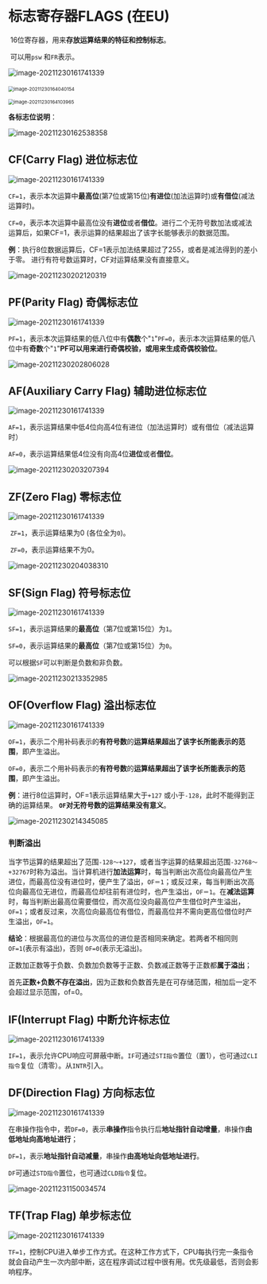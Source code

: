 # 标志寄存器FLAGS (在EU)

​	16位寄存器，用来**存放运算结果的特征和控制标志**。

​	可以用`psw` 和`FR`表示。

![image-20211230161741339](https://cdn.jsdelivr.net/gh/letengzz/Two-C/img/PM/Second/image-20211230161741339.png)

​                                                                          <img src="https://cdn.jsdelivr.net/gh/letengzz/Two-C/img/PM/Second/image-20211230164040154.png" alt="image-20211230164040154" style="zoom:67%;" />

<img src="https://cdn.jsdelivr.net/gh/letengzz/Two-C/img/PM/Second/image-20211230164103965.png" alt="image-20211230164103965" style="zoom:67%;" />

**各标志位说明**：

![image-20211230162538358](https://cdn.jsdelivr.net/gh/letengzz/Two-C/img/PM/Second/image-20211230162538358.png)

## CF(Carry Flag) 进位标志位

![image-20211230161741339](https://cdn.jsdelivr.net/gh/letengzz/Two-C/img/PM/Second/image-20211230161741339.png)

​	`CF=1`，表示本次运算中**最高位**(第7位或第15位)**有进位**(加法运算时)或**有借位**(减法运算时)。

​	`CF=0`，表示本次运算中最高位没有**进位**或者**借位**。
​    进行二个无符号数加法或减法运算后，如果CF=1，表示运算的结果超出了该字长能够表示的数据范围。

**例**：执行8位数据运算后，CF=1表示加法结果超过了255，或者是减法得到的差小于零。
     进行有符号数运算时，CF对运算结果没有直接意义。

![image-20211230202120319](https://cdn.jsdelivr.net/gh/letengzz/Two-C/img/PM/Second/image-20211230202120319.png)

## PF(Parity Flag) 奇偶标志位

![image-20211230161741339](https://cdn.jsdelivr.net/gh/letengzz/Two-C/img/PM/Second/image-20211230161741339.png)

​	`PF=1`，表示本次运算结果的低八位中有**偶数**个"`1`"
​	`PF=0`，表示本次运算结果的低八位中有**奇数**个"`1`"
​	**PF可以用来进行奇偶校验，或用来生成奇偶校验位**。

![image-20211230202806028](https://cdn.jsdelivr.net/gh/letengzz/Two-C/img/PM/Second/image-20211230202806028.png)

## AF(Auxiliary Carry Flag) 辅助进位标志位

![image-20211230161741339](https://cdn.jsdelivr.net/gh/letengzz/Two-C/img/PM/Second/image-20211230161741339.png)

​	`AF=1`，表示运算结果中低4位向高4位有进位（加法运算时）或有借位（减法运算时）

​	`AF=0`，表示运算结果低4位没有向高4位**进位**或者**借位**。

![image-20211230203207394](https://cdn.jsdelivr.net/gh/letengzz/Two-C/img/PM/Second/image-20211230203207394.png)

## ZF(Zero Flag) 零标志位

![image-20211230161741339](https://cdn.jsdelivr.net/gh/letengzz/Two-C/img/PM/Second/image-20211230161741339.png)

​	`ZF=1`，表示运算结果为0 (各位全为`0`)。

​	`ZF=0`，表示运算结果不为0。

![image-20211230204038310](https://cdn.jsdelivr.net/gh/letengzz/Two-C/img/PM/Second/image-20211230204038310.png)

## SF(Sign Flag) 符号标志位

![image-20211230161741339](https://cdn.jsdelivr.net/gh/letengzz/Two-C/img/PM/Second/image-20211230161741339.png)

​	`SF=1`，表示运算结果的**最高位**（第7位或第15位）为`1`。

​	`SF=0`，表示运算结果的**最高位**（第7位或第15位）为`0`。

可以根据`SF`可以判断是负数和非负数。

![image-20211230213352985](https://cdn.jsdelivr.net/gh/letengzz/Two-C/img/PM/Second/image-20211230213352985.png)

## OF(Overflow Flag) 溢出标志位

![image-20211230161741339](https://cdn.jsdelivr.net/gh/letengzz/Two-C/img/PM/Second/image-20211230161741339.png)

​    `OF=1`，表示二个用补码表示的**有符号数**的**运算结果超出了该字长所能表示的范围**，即产生溢出。

​	`OF=0`，表示二个用补码表示的**有符号数**的**运算结果超出了该字长所能表示的范围**，即产生溢出。

**例**：进行8位运算时，OF=1表示运算结果大于`+127` 或小于`-128`，此时不能得到正确的运算结果。
         **`OF`对无符号数的运算结果没有意义**。

![image-20211230214345085](https://cdn.jsdelivr.net/gh/letengzz/Two-C/img/PM/Second/image-20211230214345085.png)

### 判断溢出

​     当字节运算的结果超出了范围`-128～+127`，或者当字运算的结果超出范围`-32768～+32767`时称为溢出。当计算机进行**加法运算**时，每当判断出次高位向最高位产生进位，而最高位没有进位时，便产生了溢出，`OF＝1`；或反过来，每当判断出次高位向最高位无进位，而最高位却往前有进位时，也产生溢出，`OF＝1`。在**减法运算**时，每当判断出最高位需要借位，而次高位没向最高位产生借位时产生溢出，`OF=1`；或者反过来，次高位向最高位有借位，而最高位并不需向更高位借位时产生溢出，`OF=1`。

**结论**：根据最高位的进位与次高位的进位是否相同来确定。若两者不相同则`OF=1`(表示有溢出)，否则 `OF=0`(表示无溢出)。

​	正数加正数等于负数、负数加负数等于正数、负数减正数等于正数都**属于溢出**；

​	首先**正数+负数不存在溢出**，因为正数和负数首先是在可存储范围，相加后一定不会超过显示范围，of=0。

## IF(Interrupt Flag) 中断允许标志位

![image-20211230161741339](https://cdn.jsdelivr.net/gh/letengzz/Two-C/img/PM/Second/image-20211230161741339.png)

​     `IF=1`，表示允许CPU响应可屏蔽中断。`IF`可通过`STI指令`置位（置1），也可通过`CLI指令`复位（清零）。从`INTR`引入。

## DF(Direction Flag) 方向标志位

![image-20211230161741339](https://cdn.jsdelivr.net/gh/letengzz/Two-C/img/PM/Second/image-20211230161741339.png)

​     在串操作指令中，若`DF=0`，表示**串操作**指令执行后**地址指针自动增量**，串操作**由低地址向高地址进行**；

​	`DF=1`，表示**地址指针自动减量**，串操作**由高地址向低地址进行**。

​	`DF`可通过`STD指令`置位，也可通过`CLD指令`复位。

![image-20211231150034574](https://cdn.jsdelivr.net/gh/letengzz/Two-C/img/PM/Second/image-20211231150034574.png)

## TF(Trap Flag) 单步标志位

![image-20211230161741339](https://cdn.jsdelivr.net/gh/letengzz/Two-C/img/PM/Second/image-20211230161741339.png)

​     `TF=1`，控制CPU进入单步工作方式。在这种工作方式下，CPU每执行完一条指令就会自动产生一次内部中断，这在程序调试过程中很有用。优先级最低，否则会影响程序。
